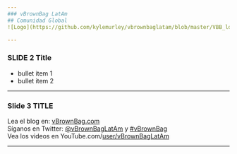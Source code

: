 ```yaml
---
### vBrownBag LatAm
## Comunidad Global
![Logo](https://github.com/kylemurley/vbrownbaglatam/blob/master/VBB_logo_landsc_transp565x209px.png?raw=true)

---
```

### SLIDE 2 Title

   - bullet item 1
   - bullet item 2

---

### Slide 3 TITLE
Lea el blog en: <a href="http://vbrownbag.com" target="_blank">vBrownBag.com</a> <BR>
Síganos en Twitter: <a href="https://Twitter.com/vBrownBagLatAm" target="_blank">@vBrownBagLatAm</a> y <a href="https://twitter.com/search?q=%23vBrownBag" target="_blank">#vBrownBag</a><BR>
Vea los videos en YouTube.com/<a href="https://Youtube.com/user/vBrownBagLatAm" target="_blank">user/vBrownBagLatAm</a><BR>

---
